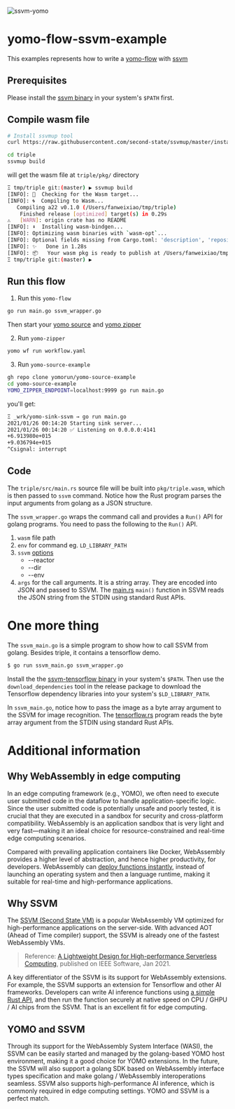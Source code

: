 ![ssvm-yomo](https://raw.githubusercontent.com/yomorun/yomo-flow-ssvm-example/main/yomo-ssvm-2.png)

# yomo-flow-ssvm-example

This examples represents how to write a [yomo-flow](https://yomo.run/flow) with [ssvm](https://www.secondstate.io/ssvm)

## Prerequisites

Please install the [ssvm binary](https://github.com/second-state/SSVM/releases/tag/0.7.3) in your system's `$PATH` first.

## Compile wasm file

```bash
# Install ssvmup tool
curl https://raw.githubusercontent.com/second-state/ssvmup/master/installer/init.sh -sSf | sh

cd triple
ssvmup build
```

will get the wasm file at `triple/pkg/` directory

```bash
Ξ tmp/triple git:(master) ▶ ssvmup build
[INFO]: 🎯  Checking for the Wasm target...
[INFO]: 🌀  Compiling to Wasm...
   Compiling a22 v0.1.0 (/Users/fanweixiao/tmp/triple)
    Finished release [optimized] target(s) in 0.29s
⚠️   [WARN]: origin crate has no README
[INFO]: ⬇️  Installing wasm-bindgen...
[INFO]: Optimizing wasm binaries with `wasm-opt`...
[INFO]: Optional fields missing from Cargo.toml: 'description', 'repository', and 'license'. These are not necessary, but recommended
[INFO]: ✨   Done in 1.28s
[INFO]: 📦   Your wasm pkg is ready to publish at /Users/fanweixiao/tmp/triple/pkg.
Ξ tmp/triple git:(master) ▶
```

## Run this flow

1. Run this `yomo-flow`

```bash
go run main.go ssvm_wrapper.go
```

Then start your [yomo source](https://yomo.run/source) and [yomo zipper](https://yomo.run/zipper)

2. Run `yomo-zipper`

```bash
yomo wf run workflow.yaml
```

3. Run `yomo-source-example`

```bash
gh repo clone yomorun/yomo-source-example
cd yomo-source-example
YOMO_ZIPPER_ENDPOINT=localhost:9999 go run main.go
```

you'll get: 

```bash
Ξ _wrk/yomo-sink-ssvm → go run main.go
2021/01/26 00:14:20 Starting sink server...
2021/01/26 00:14:20 ✅ Listening on 0.0.0.0:4141
+6.913980e+015
+9.036794e+015
^Csignal: interrupt
```

## Code

The `triple/src/main.rs` source file will be built into `pkg/triple.wasm`, which is then passed to `ssvm` command. Notice how the Rust program parses the input arguments from golang as a JSON structure.

The `ssvm_wrapper.go` wraps the command call and provides a `Run()` API for golang programs. You need to pass the following to the `Run()` API.

1. `wasm` file path
2. `env` for command eg. `LD_LIBRARY_PATH`
3. `ssvm` [options](https://github.com/second-state/ssvm#run-ssvm-ssvm-with-general-wasm-runtime)
   * --reactor
   * --dir
   * --env
4. `args` for the call arguments. It is a string array. They are encoded into JSON and passed to SSVM. The [main.rs](https://github.com/second-state/yomo-flow-ssvm-example/blob/ssvm/triple/src/main.rs) `main()` function in SSVM reads the JSON string from the STDIN using standard Rust APIs.


# One more thing

The `ssvm_main.go` is a simple program to show how to call SSVM from golang. Besides triple, it contains a tensorflow demo.

```bash
$ go run ssvm_main.go ssvm_wrapper.go
```

Install the the [ssvm-tensorflow binary](https://github.com/second-state/ssvm-tensorflow/releases/tag/0.7.2) in your system's `$PATH`. Then use the `download_dependencies` tool in the release package to download the Tensorflow dependency libraries into your system's `$LD_LIBRARY_PATH`.

In `ssvm_main.go`, notice how to pass the image as a byte array argument to the SSVM for image recognition. The [tensorflow.rs](https://github.com/second-state/yomo-flow-ssvm-example/blob/ssvm/triple/src/tensorflow.rs) program reads the byte array argument from the STDIN using standard Rust APIs.

# Additional information

## Why WebAssembly in edge computing
In an edge computing framework (e.g., YOMO), we often need to execute user submitted code in the dataflow to handle application-specific logic. Since the user submitted code is potentially unsafe and poorly tested, it is crucial that they are executed in a sandbox for security and cross-platform compatibility. WebAssembly is an application sandbox that is very light and very fast—making it an ideal choice for resource-constrained and real-time edge computing scenarios.

Compared with prevailing application containers like Docker, WebAssembly provides a higher level of abstraction, and hence higher productivity, for developers. WebAssembly can [deploy functions instantly](https://www.secondstate.io/articles/getting-started-with-rust-function/), instead of launching an operating system and then a language runtime, making it suitable for real-time and high-performance applications.

## Why SSVM

The [SSVM (Second State VM)](https://github.com/second-state/SSVM) is a popular WebAssembly VM optimized for high-performance applications on the server-side. With advanced AOT (Ahead of Time compiler) support, the SSVM is already one of the fastest WebAssembly VMs.

> Reference: [A Lightweight Design for High-performance Serverless Computing](https://arxiv.org/abs/2010.07115), published on IEEE Software, Jan 2021.

A key differentiator of the SSVM is its support for WebAssembly extensions. For example, the SSVM  supports an extension for Tensorflow and other AI frameworks. Developers can write AI inference functions using [a simple Rust API](https://crates.io/crates/ssvm_tensorflow_interface), and then run the function securely at native speed on CPU / GHPU / AI chips from the SSVM. That is an excellent fit for edge computing.

## YOMO and SSVM

Through its support for the WebAssembly System Interface (WASI), the SSVM can be easily started and managed by the golang-based YOMO host environment, making it a good choice for YOMO extensions. In the future, the SSVM will also support a golang SDK based on WebAssembly interface types specification and make golang / WebAssembly interoperations seamless. SSVM also supports high-performance AI inference, which is commonly required in edge computing settings. YOMO and SSVM is a perfect match.
